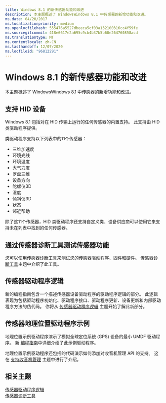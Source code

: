 ```yaml
---
title: Windows 8.1 的新传感器功能和改进
description: 本主题概述了 WindowsWindows 8.1 中传感器的新增功能和改进。
ms.date: 04/20/2017
ms.localizationpriority: medium
ms.openlocfilehash: 555476a5527dbeeca5cf03a132100316cc4f59fe
ms.sourcegitcommit: 418e6617e2a695c9cb4b37b5b60e264760858acd
ms.translationtype: MT
ms.contentlocale: zh-CN
ms.lasthandoff: 12/07/2020
ms.locfileid: "96812291"
---
```

# <a name="new-sensor-features-and-improvements-for-windows-81"></a>Windows 8.1 的新传感器功能和改进


本主题概述了 WindowsWindows 8.1 中传感器的新增功能和改进。

## <a name="support-for-hid-devices"></a>支持 HID 设备


Windows 8.1 包括对在 HID 传输上运行的任何传感器的内置支持。 此支持由 HID 类驱动程序提供。

类驱动程序支持以下列表中的11个传感器：

-   三维加速度
-   环境光线
-   环境温度
-   大气力度
-   罗盘三维
-   设备方向
-   陀螺仪3D
-   湿度
-   倾斜仪3D
-   状态
-   邻近帮助

除了这11个传感器，HID 类驱动程序还支持自定义类，设备供应商可以使用它来支持未在列表中找到的任何传感器。

## <a name="testing-sensor-functionality-with-the-sensor-diagnostic-tool"></a>通过传感器诊断工具测试传感器功能


您可以使用传感器诊断工具来测试您的传感器驱动程序、固件和硬件。 [传感器诊断工具](the-sensor-diagnostic-tool.md)主题中介绍了此工具。

## <a name="sensor-driver-logic"></a>传感器驱动程序逻辑


新的编程指南包含一个描述传感器设备驱动程序的驱动程序逻辑的部分。 此逻辑表现为包括驱动程序初始化、驱动程序接口、驱动程序更新、设备更新和内部驱动程序方法的伪代码。 你将从 [传感器驱动程序逻辑](driver-logic--pseudo-code-.md) 主题开始了解此新部分。

## <a name="sensors-geolocation-driver-sample"></a>传感器地理位置驱动程序示例


地理位置示例驱动程序演示了模拟全球定位系统 (GPS) 设备的最小 UMDF 驱动程序。 新 [编程指南](../gnss/installing-the-sample-driver.md)中详细介绍了此示例驱动程序。

地理位置示例驱动程序还包括的代码演示如何添加对收音机管理 API 的支持。 这在 [支持收音机管理](../gnss/supporting-radio-management.md) 主题中进行了介绍。

## <a name="related-topics"></a>相关主题

[传感器驱动程序逻辑](driver-logic--pseudo-code-.md)  
[传感器诊断工具](the-sensor-diagnostic-tool.md)

